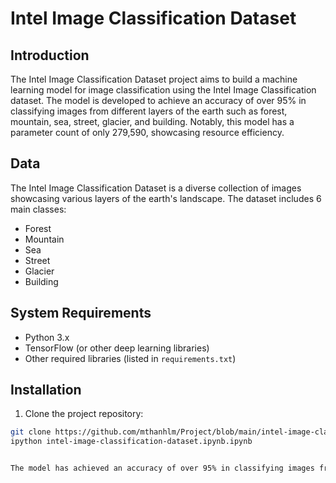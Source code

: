 # Intel Image Classification Dataset

## Introduction

The Intel Image Classification Dataset project aims to build a machine learning model for image classification using the Intel Image Classification dataset. The model is developed to achieve an accuracy of over 95% in classifying images from different layers of the earth such as forest, mountain, sea, street, glacier, and building. Notably, this model has a parameter count of only 279,590, showcasing resource efficiency.

## Data

The Intel Image Classification Dataset is a diverse collection of images showcasing various layers of the earth's landscape. The dataset includes 6 main classes:
- Forest
- Mountain
- Sea
- Street
- Glacier
- Building

## System Requirements

- Python 3.x
- TensorFlow (or other deep learning libraries)
- Other required libraries (listed in `requirements.txt`)

## Installation

1. Clone the project repository:

```bash
git clone https://github.com/mthanhlm/Project/blob/main/intel-image-classification-dataset.ipynb
ipython intel-image-classification-dataset.ipynb.ipynb


The model has achieved an accuracy of over 95% in classifying images from different layers of the earth. Notably, the model utilizes only 279,590 parameters, demonstrating lightweight and efficient resource usage.
